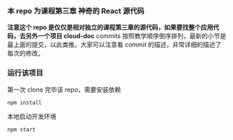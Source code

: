 ### 本 repo 为课程第三章 神奇的 React 源代码

**注意这个 repo 是仅仅是相对独立的课程第三章的源代码，如果要找整个应用代码，去另外一个项目 cloud-doc**
commits 按照教学顺序倒序排列，最新的小节是最上面的提交，以此类推。大家可以注意看 commit 的描述，非常详细的描述了每次的修改。

### 运行该项目

第一次 clone 完毕该 repo，需要安装依赖

```bash
npm install
```

本地启动开发环境

```bash
npm start
```
